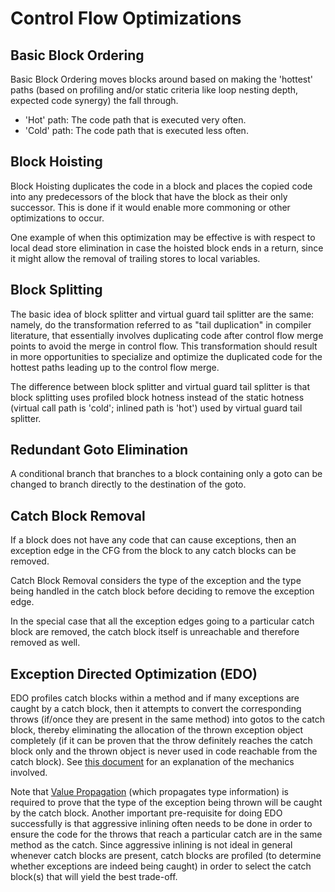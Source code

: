 <!--
Copyright IBM Corp. and others 2022

This program and the accompanying materials are made available under
the terms of the Eclipse Public License 2.0 which accompanies this
distribution and is available at https://www.eclipse.org/legal/epl-2.0/
or the Apache License, Version 2.0 which accompanies this distribution and
is available at https://www.apache.org/licenses/LICENSE-2.0.

This Source Code may also be made available under the following
Secondary Licenses when the conditions for such availability set
forth in the Eclipse Public License, v. 2.0 are satisfied: GNU
General Public License, version 2 with the GNU Classpath
Exception [1] and GNU General Public License, version 2 with the
OpenJDK Assembly Exception [2].

[1] https://www.gnu.org/software/classpath/license.html
[2] https://openjdk.org/legal/assembly-exception.html

SPDX-License-Identifier: EPL-2.0 OR Apache-2.0 OR GPL-2.0-only WITH Classpath-exception-2.0 OR GPL-2.0-only WITH OpenJDK-assembly-exception-1.0
-->

# Control Flow Optimizations

## Basic Block Ordering
Basic Block Ordering moves blocks around based on making the 'hottest' paths (based on
profiling and/or static criteria like loop nesting depth, expected code synergy)
the fall through.
- 'Hot' path: The code path that is executed very often.
- 'Cold' path: The code path that is executed less often.

## Block Hoisting
Block Hoisting duplicates the code in a block and places the copied code into
any predecessors of the block that have the block as their only successor.
This is done if it would enable more commoning or other optimizations to occur.

One example of when this optimization may be effective is with respect to local
dead store elimination in case the hoisted block ends in a return, since it might
allow the removal of trailing stores to local variables.

## Block Splitting
The basic idea of block splitter and virtual guard tail splitter are the same: namely,
do the transformation referred to as "tail duplication" in compiler literature,
that essentially involves duplicating code after control flow merge points to
avoid the merge in control flow. This transformation should result in more
opportunities to specialize and optimize the duplicated code for the hottest paths
leading up to the control flow merge.

The difference between block splitter and virtual guard tail splitter is that
block splitting uses profiled block hotness instead of the static hotness
(virtual call path is 'cold'; inlined path is 'hot') used by virtual guard tail splitter.

## Redundant Goto Elimination
A conditional branch that branches to a block containing only a goto can be
changed to branch directly to the destination of the goto.

## Catch Block Removal
If a block does not have any code that can cause exceptions, then an exception
edge in the CFG from the block to any catch blocks can be removed.

Catch Block Removal considers the type of the exception and the type being handled
in the catch block before deciding to remove the exception edge.

In the special case that all the exception edges going to a particular catch block
are removed, the catch block itself is unreachable and therefore removed as well.

## Exception Directed Optimization (EDO)
EDO profiles catch blocks within a method and if many exceptions are caught
by a catch block, then it attempts to convert the corresponding throws (if/once
they are present in the same method) into gotos to the catch block, thereby
eliminating the allocation of the thrown exception object completely (if it
can be proven that the throw definitely reaches the catch block only and the
thrown object is never used in code reachable from the catch block).
See [this document](EdoOptimization.md) for an explanation of the mechanics involved.

Note that [Value Propagation](https://github.com/eclipse-omr/omr/blob/master/doc/compiler/optimizer/ValuePropagation.md)
(which propagates type information) is required
to prove that the type of the exception being thrown will be caught by the
catch block. Another important pre-requisite for doing EDO successfully is
that aggressive inlining often needs to be done in order to ensure the code
for the throws that reach a particular catch are in the same method as the
catch. Since aggressive inlining is not ideal in general whenever catch blocks
are present, catch blocks are profiled (to determine whether exceptions are
indeed being caught) in order to select the catch block(s) that will yield
the best trade-off.
